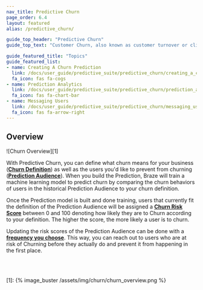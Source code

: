 ```yaml
---
nav_title: Predictive Churn
page_order: 6.4
layout: featured
alias: /predictive_churn/

guide_top_header: "Predictive Churn"
guide_top_text: "Customer Churn, also known as customer turnover or client loss, is one of the most important metrics for growing businesses to consider. Having the right tools to address churn is crucial in minimizing loss and maximizing customer retention. To get a jump on these potentially churning users, Braze offers Predictive Churn, providing a proactive approach toward minimizing future churn."

guide_featured_title: "Topics"
guide_featured_list:
- name: Creating A Churn Prediction
  link: /docs/user_guide/predictive_suite/predictive_churn/creating_a_churn_prediction/
  fa_icon: fas fa-cogs
- name: Prediction Analytics
  link: /docs/user_guide/predictive_suite/predictive_churn/prediction_analytics/
  fa_icon: fas fa-chart-bar
- name: Messaging Users
  link: /docs/user_guide/predictive_suite/predictive_churn/messaging_users/
  fa_icon: fas fa-arrow-right
---
```


## Overview

![Churn Overview][1]

With Predictive Churn, you can define what churn means for your business (__[Churn Definition]({{site.baseurl}}/user_guide/predictive_suite/predictive_churn/creating_a_churn_prediction/#step-2-define-churn)__) as well as the users you'd like to prevent from churning (__[Prediction Audience]({{site.baseurl}}/user_guide/predictive_suite/predictive_churn/creating_a_churn_prediction/#step-3-filter-your-prediction-audience)__). When you build the Prediction, Braze will train a machine learning model to predict churn by comparing the churn behaviors of users in the historical Prediction Audience to your churn definition. 

Once the Prediction model is built and done training, users that currently fit the definition of the Prediction Audience will be assigned a __[Churn Risk Score]({{site.baseurl}}/user_guide/predictive_suite/predictive_churn/prediction_analytics/#churn_score)__ between 0 and 100 denoting how likely they are to Churn according to your definition. The higher the score, the more likely a user is to churn. 

Updating the risk scores of the Prediction Audience can be done with a __[frequency you choose]({{site.baseurl}}/user_guide/predictive_suite/predictive_churn/creating_a_churn_prediction/#step-4-choose-the-update-frequency-for-churn-predictions)__. This way, you can reach out to users who are at risk of Churning before they actually do and prevent it from happening in the first place.

<br><br>

[1]: {% image_buster /assets/img/churn/churn_overview.png %}
